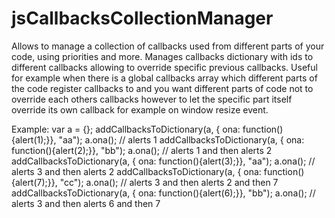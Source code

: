 # jsCallbacksCollectionManager
Allows to manage a collection of callbacks used from different parts of your code, using priorities and more.
Manages callbacks dictionary with ids to different callbacks allowing to override specific previous callbacks.
Useful for example when there is a global callbacks array which different parts of the code register callbacks to and you want different parts of code not
to override each others callbacks however to let the specific part itself override its own callback for example on window resize event.

Example:
    var a = {};
    addCallbacksToDictionary(a, { ona: function(){alert(1);}}, "aa");
    a.ona(); // alerts 1
    addCallbacksToDictionary(a, { ona: function(){alert(2);}}, "bb");
    a.ona(); // alerts 1 and then alerts 2
    addCallbacksToDictionary(a, { ona: function(){alert(3);}}, "aa");
    a.ona(); // alerts 3 and then alerts 2
    addCallbacksToDictionary(a, { ona: function(){alert(7);}}, "cc");
    a.ona(); // alerts 3 and then alerts 2 and then 7
    addCallbacksToDictionary(a, { ona: function(){alert(6);}}, "bb");
    a.ona(); // alerts 3 and then alerts 6 and then 7

